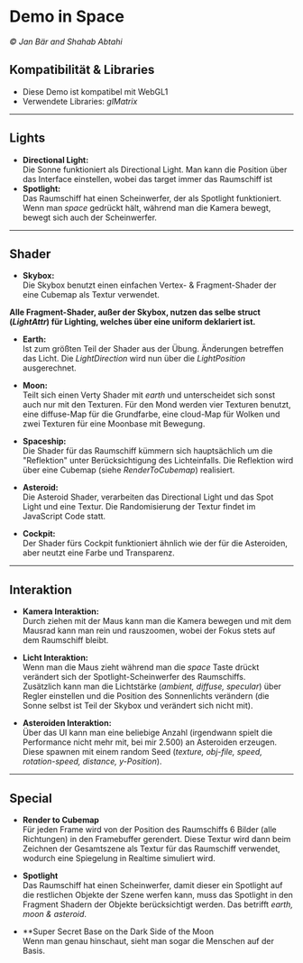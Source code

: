 # Demo in Space
*&copy; Jan Bär and Shahab Abtahi*

## Kompatibilität & Libraries
  * Diese Demo ist kompatibel mit WebGL1
  * Verwendete Libraries: *glMatrix*
  
  ----

## Lights
  * **Directional Light:**  
  Die Sonne funktioniert als Directional Light. Man kann die Position über das Interface einstellen, wobei das target immer das Raumschiff ist
  * **Spotlight:**  
  Das Raumschiff hat einen Scheinwerfer, der als Spotlight funktioniert. Wenn man *space* gedrückt hält, während man die Kamera bewegt, bewegt sich auch der Scheinwerfer.
  
  ----
  
## Shader
  * **Skybox:**  
  Die Skybox benutzt einen einfachen Vertex- & Fragment-Shader der eine Cubemap als Textur verwendet.
  
  __Alle Fragment-Shader, außer der Skybox, nutzen das selbe struct (*LightAttr*) für Lighting, welches über eine uniform deklariert ist.__
  
  * **Earth:**  
  Ist zum größten Teil der Shader aus der Übung. Änderungen betreffen das Licht. Die *LightDirection* wird nun über die *LightPosition* ausgerechnet.
  
  * **Moon:**  
  Teilt sich einen Verty Shader mit *earth* und unterscheidet sich sonst auch nur mit den Texturen. Für den Mond werden vier Texturen benutzt, eine diffuse-Map für die Grundfarbe, eine cloud-Map für Wolken und zwei Texturen für eine Moonbase mit Bewegung.
  
  * **Spaceship:**  
  Die Shader für das Raumschiff kümmern sich hauptsächlich um die "Reflektion" unter Berücksichtigung des Lichteinfalls. Die Reflektion wird über eine Cubemap (siehe *RenderToCubemap*) realisiert.
  
  * **Asteroid:**  
  Die Asteroid Shader, verarbeiten das Directional Light und das Spot Light und eine Textur. Die Randomisierung der Textur findet im JavaScript Code statt.
  
  * **Cockpit:**  
  Der Shader fürs Cockpit funktioniert ähnlich wie der für die Asteroiden, aber neutzt eine Farbe und Transparenz.
  
  ----
  
## Interaktion
  * **Kamera Interaktion:**  
  Durch ziehen mit der Maus kann man die Kamera bewegen und mit dem Mausrad kann man rein und rauszoomen, wobei der Fokus stets auf dem Raumschiff bleibt.
  
  * **Licht Interaktion:**  
  Wenn man die Maus zieht während man die *space* Taste drückt verändert sich der Spotlight-Scheinwerfer des Raumschiffs.  
  Zusätzlich kann man die Lichtstärke (*ambient, diffuse, specular*) über Regler einstellen und die Position des Sonnenlichts verändern (die Sonne selbst ist Teil der Skybox und verändert sich nicht mit).
  
  * **Asteroiden Interaktion:**  
  Über das UI kann man eine beliebige Anzahl (irgendwann spielt die Performance nicht mehr mit, bei mir 2.500) an Asteroiden erzeugen. Diese spawnen mit einem random Seed (*texture, obj-file, speed, rotation-speed, distance, y-Position*).
  
  -----
  
## Special

  * **Render to Cubemap**  
  Für jeden Frame wird von der Position des Raumschiffs 6 Bilder (alle Richtungen) in den Framebuffer gerendert. Diese Textur wird dann beim Zeichnen der Gesamtszene als Textur für das Raumschiff verwendet, wodurch eine Spiegelung in Realtime simuliert wird.
  
  * **Spotlight**  
  Das Raumschiff hat einen Scheinwerfer, damit dieser ein Spotlight auf die restlichen Objekte der Szene werfen kann, muss das Spotlight in den Fragment Shadern der Objekte berücksichtigt werden. Das betrifft *earth, moon & asteroid*.
  
  * **Super Secret Base on the Dark Side of the Moon  
  Wenn man genau hinschaut, sieht man sogar die Menschen auf der Basis.
